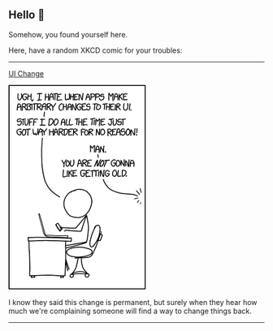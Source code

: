 ## Hello 👀

Somehow, you found yourself here.

Here, have a random XKCD comic for your troubles:

-----------------------------------

[UI Change](https://xkcd.com/1770)

![UI Change](./random_comic.png)

I know they said this change is permanent, but surely when they hear how much we're complaining someone will find a way to change things back.

-----------------------------------